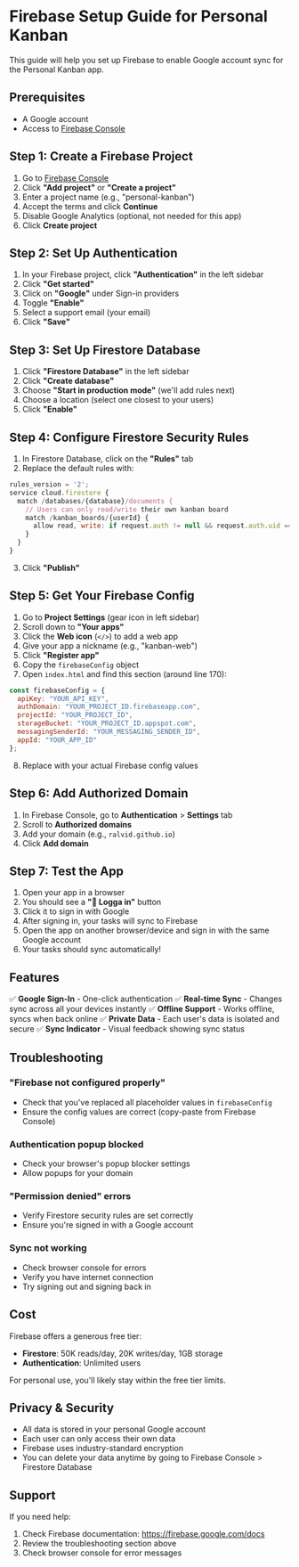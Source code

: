 # Firebase Setup Guide for Personal Kanban

This guide will help you set up Firebase to enable Google account sync for the Personal Kanban app.

## Prerequisites
- A Google account
- Access to [Firebase Console](https://console.firebase.google.com/)

## Step 1: Create a Firebase Project

1. Go to [Firebase Console](https://console.firebase.google.com/)
2. Click **"Add project"** or **"Create a project"**
3. Enter a project name (e.g., "personal-kanban")
4. Accept the terms and click **Continue**
5. Disable Google Analytics (optional, not needed for this app)
6. Click **Create project**

## Step 2: Set Up Authentication

1. In your Firebase project, click **"Authentication"** in the left sidebar
2. Click **"Get started"**
3. Click on **"Google"** under Sign-in providers
4. Toggle **"Enable"**
5. Select a support email (your email)
6. Click **"Save"**

## Step 3: Set Up Firestore Database

1. Click **"Firestore Database"** in the left sidebar
2. Click **"Create database"**
3. Choose **"Start in production mode"** (we'll add rules next)
4. Choose a location (select one closest to your users)
5. Click **"Enable"**

## Step 4: Configure Firestore Security Rules

1. In Firestore Database, click on the **"Rules"** tab
2. Replace the default rules with:

```javascript
rules_version = '2';
service cloud.firestore {
  match /databases/{database}/documents {
    // Users can only read/write their own kanban board
    match /kanban_boards/{userId} {
      allow read, write: if request.auth != null && request.auth.uid == userId;
    }
  }
}
```

3. Click **"Publish"**

## Step 5: Get Your Firebase Config

1. Go to **Project Settings** (gear icon in left sidebar)
2. Scroll down to **"Your apps"**
3. Click the **Web icon** (`</>`) to add a web app
4. Give your app a nickname (e.g., "kanban-web")
5. Click **"Register app"**
6. Copy the `firebaseConfig` object
7. Open `index.html` and find this section (around line 170):

```javascript
const firebaseConfig = {
  apiKey: "YOUR_API_KEY",
  authDomain: "YOUR_PROJECT_ID.firebaseapp.com",
  projectId: "YOUR_PROJECT_ID",
  storageBucket: "YOUR_PROJECT_ID.appspot.com",
  messagingSenderId: "YOUR_MESSAGING_SENDER_ID",
  appId: "YOUR_APP_ID"
};
```

8. Replace with your actual Firebase config values

## Step 6: Add Authorized Domain

1. In Firebase Console, go to **Authentication** > **Settings** tab
2. Scroll to **Authorized domains**
3. Add your domain (e.g., `ralvid.github.io`)
4. Click **Add domain**

## Step 7: Test the App

1. Open your app in a browser
2. You should see a **"🔐 Logga in"** button
3. Click it to sign in with Google
4. After signing in, your tasks will sync to Firebase
5. Open the app on another browser/device and sign in with the same Google account
6. Your tasks should sync automatically!

## Features

✅ **Google Sign-In** - One-click authentication
✅ **Real-time Sync** - Changes sync across all your devices instantly
✅ **Offline Support** - Works offline, syncs when back online
✅ **Private Data** - Each user's data is isolated and secure
✅ **Sync Indicator** - Visual feedback showing sync status

## Troubleshooting

### "Firebase not configured properly"
- Check that you've replaced all placeholder values in `firebaseConfig`
- Ensure the config values are correct (copy-paste from Firebase Console)

### Authentication popup blocked
- Check your browser's popup blocker settings
- Allow popups for your domain

### "Permission denied" errors
- Verify Firestore security rules are set correctly
- Ensure you're signed in with a Google account

### Sync not working
- Check browser console for errors
- Verify you have internet connection
- Try signing out and signing back in

## Cost

Firebase offers a generous free tier:
- **Firestore**: 50K reads/day, 20K writes/day, 1GB storage
- **Authentication**: Unlimited users

For personal use, you'll likely stay within the free tier limits.

## Privacy & Security

- All data is stored in your personal Google account
- Each user can only access their own data
- Firebase uses industry-standard encryption
- You can delete your data anytime by going to Firebase Console > Firestore Database

## Support

If you need help:
1. Check Firebase documentation: https://firebase.google.com/docs
2. Review the troubleshooting section above
3. Check browser console for error messages
